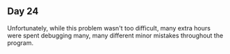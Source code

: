 ## Day 24

Unfortunately, while this problem wasn't too difficult, many extra hours were spent debugging many, many different minor mistakes throughout the program.